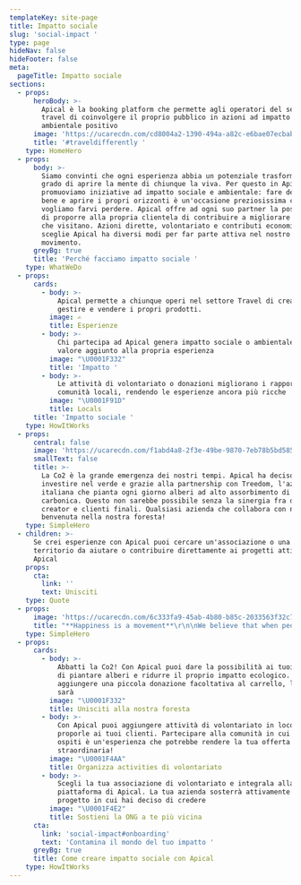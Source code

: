 ```yaml
---
templateKey: site-page
title: Impatto sociale
slug: 'social-impact '
type: page
hideNav: false
hideFooter: false
meta:
  pageTitle: Impatto sociale
sections:
  - props:
      heroBody: >-
        Apical è la booking platform che permette agli operatori del settore
        travel di coinvolgere il proprio pubblico in azioni ad impatto sociale e
        ambientale positivo
      image: 'https://ucarecdn.com/cd8004a2-1390-494a-a82c-e6bae07ecbab/'
      title: '#traveldifferently '
    type: HomeHero
  - props:
      body: >-
        Siamo convinti che ogni esperienza abbia un potenziale trasformativo in
        grado di aprire la mente di chiunque la viva. Per questo in Apical
        promuoviamo iniziative ad impatto sociale e ambientale: fare del bene fa
        bene e aprire i propri orizzonti è un'occasione preziosissima che non
        vogliamo farvi perdere. Apical offre ad ogni suo partner la possibilità
        di proporre alla propria clientela di contribuire a migliorare i luoghi
        che visitano. Azioni dirette, volontariato e contributi economici: chi
        sceglie Apical ha diversi modi per far parte attiva nel nostro
        movimento. 
      greyBg: true
      title: 'Perché facciamo impatto sociale '
    type: WhatWeDo
  - props:
      cards:
        - body: >-
            Apical permette a chiunque operi nel settore Travel di creare,
            gestire e vendere i propri prodotti. 
          image: ✍️
          title: Esperienze
        - body: >-
            Chi partecipa ad Apical genera impatto sociale o ambientale. Un
            valore aggiunto alla propria esperienza
          image: "\U0001F332"
          title: 'Impatto '
        - body: >-
            Le attività di volontariato o donazioni migliorano i rapporti con le
            comunità locali, rendendo le esperienze ancora più ricche
          image: "\U0001F91D"
          title: Locals
      title: 'Impatto sociale '
    type: HowItWorks
  - props:
      central: false
      image: 'https://ucarecdn.com/f1abd4a8-2f3e-49be-9870-7eb78b5bd585/'
      smallText: false
      title: >-
        La Co2 è la grande emergenza dei nostri tempi. Apical ha deciso di
        investire nel verde e grazie alla partnership con Treedom, l'azienda
        italiana che pianta ogni giorno alberi ad alto assorbimento di anidride
        carbonica. Questo non sarebbe possibile senza la sinergia fra di noi,
        creator e clienti finali. Qualsiasi azienda che collabora con noi è
        benvenuta nella nostra foresta! 
    type: SimpleHero
  - children: >-
      Se crei esperienze con Apical puoi cercare un'associazione o una ONG sul
      territorio da aiutare o contribuire direttamente ai progetti attivi di
      Apical 
    props:
      cta:
        link: ''
        text: Unisciti
    type: Quote
  - props:
      image: 'https://ucarecdn.com/6c333fa9-45ab-4b80-b85c-2033563f32c7/'
      title: "**Happiness is a movement**\r\n\nWe believe that when people share their energy into an intense experience they naturally become more open-minded, curious and able to understand one another. Experience Creators have the power to change people’s life. Apical is here to support them. Join our mission\r\n\n\rNicola Zanola, CEO"
    type: SimpleHero
  - props:
      cards:
        - body: >-
            Abbatti la Co2! Con Apical puoi dare la possibilità ai tuoi clienti
            di piantare alberi e ridurre il proprio impatto ecologico. Basterà
            aggiungere una piccola donazione facoltativa al carrello, l'albero
            sarà 
          image: "\U0001F332"
          title: Unisciti alla nostra foresta
        - body: >-
            Con Apical puoi aggiungere attività di volontariato in loco e
            proporle ai tuoi clienti. Partecipare alla comunità in cui si è
            ospiti è un'esperienza che potrebbe rendere la tua offerta davvero
            straordinaria!  
          image: "\U0001F4AA"
          title: Organizza activities di volontariato
        - body: >-
            Scegli la tua associazione di volontariato e integrala alla tua
            piattaforma di Apical. La tua azienda sosterrà attivamente il
            progetto in cui hai deciso di credere
          image: "\U0001F4E2"
          title: Sostieni la ONG a te più vicina
      cta:
        link: 'social-impact#onboarding'
        text: 'Contamina il mondo del tuo impatto '
      greyBg: true
      title: Come creare impatto sociale con Apical
    type: HowItWorks
---
```


